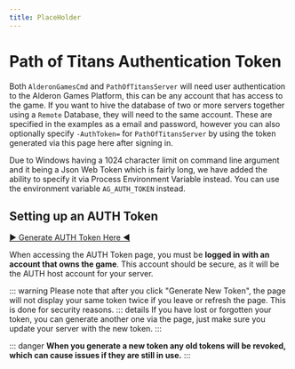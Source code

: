 ```yaml
---
title: PlaceHolder
---
```


# Path of Titans Authentication Token

Both `AlderonGamesCmd` and `PathOfTitansServer` will need user authentication to the Alderon Games Platform, this can be any account that has access to the game. If you want to hive the database of two or more servers together using a `Remote` Database, they will need to the same account. These are specified in the examples as a email and password, however you can also optionally specify `-AuthToken=` for `PathOfTitansServer` by using the token generated via this page here after signing in.

Due to Windows having a 1024 character limit on command line argument and it being a Json Web Token which is fairly long, we have added the ability to specify it via Process Environment Variable instead. You can use the environment variable `AG_AUTH_TOKEN` instead.

## Setting up an AUTH Token

[▶ Generate AUTH Token Here ◀](https://alderongames.com/oauth/hosting-token)

When accessing the AUTH Token page, you must be **logged in with an account that owns the game**. This account should be secure, as it will be the AUTH host account for your server.

::: warning
Please note that after you click "Generate New Token", the page will not display your same token twice if you leave or refresh the page. This is done for security reasons.
::: details
If you have lost or forgotten your token, you can generate another one via the page, just make sure you update your server with the new token.
:::

::: danger
**When you generate a new token any old tokens will be revoked, which can cause issues if they are still in use.**
:::
